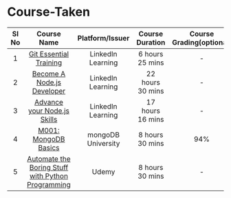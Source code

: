# Course-Taken

| Sl No  | Course Name  | Platform/Issuer  | Course Duration | Course Grading(optional) |
|:-:|:-:|:-:|:-:|:-:|
| 1  | [Git Essential Training](https://raw.githubusercontent.com/shravan20/certificates/main/Course-Taken/CertificateOfCompletion_Git%20Essential%20Training%20(2012)-page-001.jpg)  | LinkedIn Learning  | 6 hours 25 mins  | - |
| 2  | [Become A Node.js Developer](https://raw.githubusercontent.com/shravan20/certificates/main/Course-Taken/CertificateOfCompletion_Become%20A%20Node%20Js%20Developer-page-001.jpg)  | LinkedIn Learning  | 22 hours 30 mins  | - |
| 3  | [Advance your Node.js Skills](https://raw.githubusercontent.com/shravan20/certificates/main/Course-Taken/CertificateOfCompletion_Advance%20your%20Node.js%20Skills-page-001.jpg)  | LinkedIn Learning  | 17 hours 16 mins  | - |
| 4  | [M001: MongoDB Basics](https://raw.githubusercontent.com/shravan20/certificates/main/Course-Taken/M001_proof_of_completion.jpeg)  | mongoDB University  | 8 hours 30 mins | 94% |
| 5  | [Automate the Boring Stuff with Python Programming](./AutomatetheBoringStuffwithPythonProgramming.jpg)  | Udemy  | 8 hours 30 mins | - |